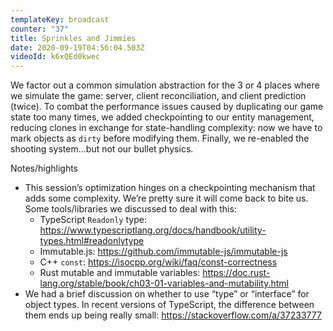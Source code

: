 ```yaml
---
templateKey: broadcast
counter: "37"
title: Sprinkles and Jimmies
date: 2020-09-19T04:56:04.503Z
videoId: k6xQEd0kwec
---
```

We factor out a common simulation abstraction for the 3 or 4 places where we simulate the game: server, client reconciliation, and client prediction (twice). To combat the performance issues caused by duplicating our game state too many times, we added checkpointing to our entity management, reducing clones in exchange for state-handling complexity: now we have to mark objects as `dirty` before modifying them. Finally, we re-enabled the shooting system...but not our bullet physics.

Notes/highlights

- This session’s optimization hinges on a checkpointing mechanism that adds some complexity. We’re pretty sure it will come back to bite us. Some tools/libraries we discussed to deal with this:
    - TypeScript `Readonly` type: https://www.typescriptlang.org/docs/handbook/utility-types.html#readonlytype
    - Immutable.js: https://github.com/immutable-js/immutable-js
    - C++ `const`: https://isocpp.org/wiki/faq/const-correctness
    - Rust mutable and immutable variables: https://doc.rust-lang.org/stable/book/ch03-01-variables-and-mutability.html
- We had a brief discussion on whether to use “type” or “interface” for object types. In recent versions of TypeScript, the difference between them ends up being really small: https://stackoverflow.com/a/37233777